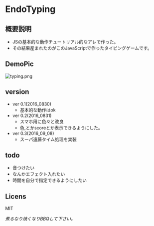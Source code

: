 # EndoTyping
## 概要説明
- JSの基本的な動作チュートリアル的なアレで作った。
- その結果産まれたのがこのJavaScriptで作ったタイピングゲームです。

## DemoPic

![typing.png](https://github.com/Fendo181/EndoTyping/blob/master/pic/1.png)
## version

- ver 0.1(2016_0830)
  - 基本的な動作はok
- ver 0.2(2016_0831)
  - スマホ用に色々と改良
  - 色,とかscoreとか表示できるようにした。
- ver 0.3(2016_09_08)
  - スーパ遠藤タイム処理を実装

## todo

- 音つけたい
- なんかエフェクト入れたい
- 時間を自分で指定できるようにしたい

## Licens
MIT

_煮るなり焼くなりBBQして下さい。_
